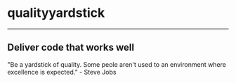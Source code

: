 # qualityyardstick
----------------------------
Deliver code that works well
----------------------------
"Be a yardstick of quality. Some peole aren't used to an environment where excellence is expected." - Steve Jobs
